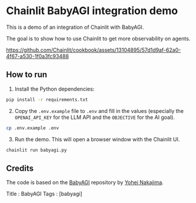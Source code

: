# Chainlit BabyAGI integration demo

This is a demo of an integration of Chainlit with BabyAGI.

The goal is to show how to use Chainlit to get more observability on agents.

https://github.com/Chainlit/cookbook/assets/13104895/57d1d9af-62a0-4f67-a530-1f0a3fc93488

## How to run

1. Install the Python dependencies:

```bash
pip install -r requirements.txt
```

2. Copy the `.env.example` file to `.env` and fill in the values (especially the `OPENAI_API_KEY` for the LLM API and the `OBJECTIVE` for the AI goal).

```bash
cp .env.example .env
```

3. Run the demo. This will open a browser window with the Chainlit UI.

```bash
chainlit run babyagi.py
```

## Credits

The code is based on the [BabyAGI](https://github.com/yoheinakajima/babyagi/) repository by [Yohei Nakajima](https://twitter.com/yoheinakajima).

Title : BabyAGI
Tags : [babyagi]